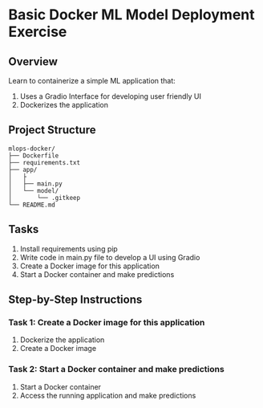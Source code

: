# Basic Docker ML Model Deployment Exercise

## Overview
Learn to containerize a simple ML application that:
1. Uses a Gradio Interface for developing user friendly UI
2. Dockerizes the application

## Project Structure
```
mlops-docker/
├── Dockerfile
├── requirements.txt
├── app/
│   ├
│   ├── main.py
│   └── model/
│       └── .gitkeep
└── README.md
```

## Tasks
1. Install requirements using pip
2. Write code in main.py file to develop a UI using Gradio
3. Create a Docker image for this application
4. Start a Docker container and make predictions


## Step-by-Step Instructions

### Task 1: Create a Docker image for this application
1. Dockerize the application
2. Create a Docker image

### Task 2: Start a Docker container and make predictions
1. Start a Docker container
2. Access the running application and make predictions
